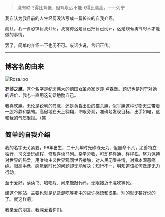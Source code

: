 >鹰有时飞得比鸡低，但鸡永远不能飞得比鹰高。——列宁

我自认为我目前的人生经历没法写成一篇长长的自我介绍。

而且，我一直恐惧自我介绍，我觉得这是自己把自己剖开，这是顶有勇气的人才能做的事情。

罢了，简单的介绍一下也无不可。废话少说，言归正传。

------

## 博客名的由来

![Rosa.jpg](https://i.loli.net/2019/11/03/DGVE4wnSkIg9AiB.jpg "罗莎·卢森堡")

**罗莎之鹰**，这个名字是纪念伟大的德国女革命家[罗莎·卢森堡](https://zh.wikipedia.org/wiki/%E7%BE%85%E8%8E%8E%C2%B7%E7%9B%A7%E6%A3%AE%E5%A0%A1)。题记也是列宁对她的评价，我也一直用这句话勉励自己。

我喜欢鹰。无论是锐利的苍鹰、还是黄昏出没的猫头鹰，似乎鹰这种动物天生带着一股冷静和桀骜。高傲地在天上翱翔，冷眼旁观，准确地发现目标，出手如电，这和我的气质很搭。（笑

## 简单的自我介绍

我的名字无关紧要，98年出生，二十几年时光碌碌无为。但自命不凡，尤善特立独行，习文爱玩编程，修理喜读马列。杂学旁收，可却样样通、样样松。努力保持对世界的热爱，用唯物主义世界观同世界接触，对人民无限共情，对资本深恶痛绝。眼高手低，感觉到时代的问题却无能解决；知行不一，明知道该如何做却无力行动。

至于爱好，读读书、唱唱戏、闲来敲敲代码，无限接近于混吃等死。

建这个网站，主要也就是记录混吃等死中的些许感悟和成果，别的就无甚好说的了。就这样吧。

我亲爱的朋友，我深爱着你们。
